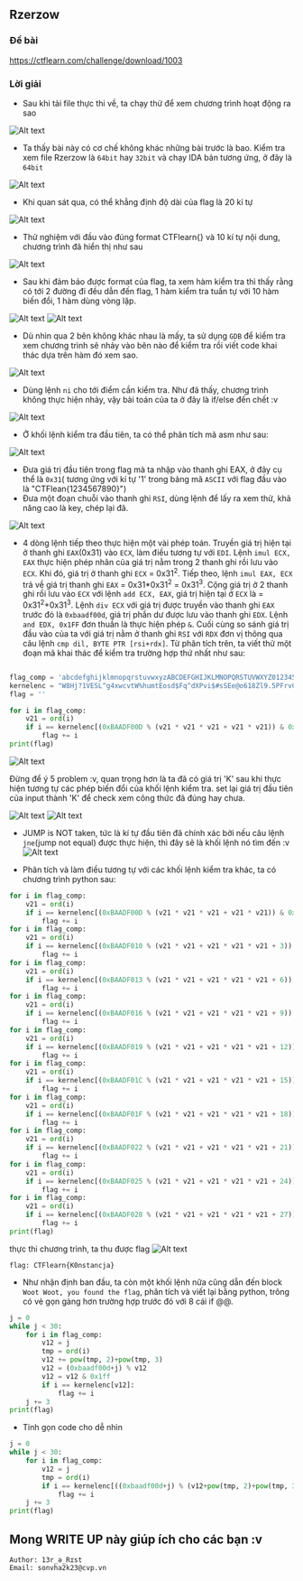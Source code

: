 ## Rzerzow

### Đề bài

https://ctflearn.com/challenge/download/1003

### Lời giải

- Sau khi tải file thực thi về, ta chạy thử để xem chương trình hoạt động ra sao

![Alt text](IMG/Rzerzow/image.png)

- Ta thấy bài này có cơ chế không khác những bài trước là bao. Kiểm tra xem file Rzerzow là `64bit` hay `32bit` và chạy IDA bản tương ứng, ở đây là `64bit`

![Alt text](IMG/Rzerzow/image-1.png)

- Khi quan sát qua, có thể khẳng định độ dài của flag là 20 kí tự

![Alt text](IMG/Rzerzow/image-2.png)

- Thử nghiệm với đầu vào đúng format CTFlearn{} và 10 kí tự nội dung, chương trình đã hiển thị như sau

![Alt text](IMG/Rzerzow/image-3.png)

- Sau khi đảm bảo được format của flag, ta xem hàm kiểm tra thì thấy rằng có tới 2 đường đi đều dẫn đến flag, 1 hàm kiểm tra tuần tự với 10 hàm biến đổi, 1 hàm dùng vòng lặp.

![Alt text](IMG/Rzerzow/image-4.png)
![Alt text](IMG/Rzerzow/image-5.png)

- Dù nhìn qua 2 bên không khác nhau là mấy, ta sử dụng `GDB` để kiểm tra xem chương trình sẽ nhảy vào bên nào để kiểm tra rồi viết code khai thác dựa trên hàm đó xem sao.

![Alt text](IMG/Rzerzow/image-6.png)

- Dùng lệnh `ni` cho tới điểm cần kiểm tra. Như đã thấy, chương trình không thực hiện nhảy, vậy bài toán của ta ở đây là if/else đến chết :v

![Alt text](IMG/Rzerzow/image-7.png)

- Ở khối lệnh kiểm tra đầu tiên, ta có thể phân tích mã asm như sau:

![Alt text](IMG/Rzerzow/image-9.png)

- Đưa giá trị đầu tiên trong flag mà ta nhập vào thanh ghi EAX, ở đây cụ thể là `0x31`( tương ứng với kí tự '1' trong bảng mã `ASCII` với flag đầu vào là "CTFlean{1234567890}")
- Đưa một đoạn chuỗi vào thanh ghi `RSI`, dùng lệnh để lấy ra xem thử, khả năng cao là key, chép lại đã.

![Alt text](IMG/Rzerzow/image-8.png)

- 4 dòng lệnh tiếp theo thực hiện một vài phép toán. Truyền giá trị hiện tại ở thanh ghi `EAX`(0x31) vào `ECX`, làm điều tương tự với `EDI`. Lệnh `imul ECX, EAX` thực hiện phép nhân của giá trị nằm trong 2 thanh ghi rồi lưu vào `ECX`. Khi đó, giá trị ở thanh ghi `ECX` = 0x31<sup>2</sup>. Tiếp theo, lệnh `imul EAX, ECX` trả về giá trị thanh ghi `EAX` = 0x31\*0x31<sup>2</sup> = 0x31<sup>3</sup>. Cộng giá trị ở 2 thanh ghi rồi lưu vào `ECX` với lệnh `add ECX, EAX`, giá trị hiện tại ở `ECX` là = 0x31<sup>2</sup>+0x31<sup>3</sup>. Lệnh `div ECX` với giá trị được truyền vào thanh ghi `EAX` trước đó là `0xbaadf00d`, giá trị phần dư được lưu vào thanh ghi `EDX`. Lệnh `and EDX, 0x1FF` đơn thuần là thực hiện phép `&`. Cuối cùng so sánh giá trị đầu vào của ta với giá trị nằm ở thanh ghi `RSI` với `RDX` đơn vị thông qua câu lệnh `cmp dil, BYTE PTR [rsi+rdx]`.
  Từ phân tích trên, ta viết thử một đoạn mã khai thác để kiểm tra trường hợp thứ nhất như sau:

```python

flag_comp = 'abcdefghijklmnopqrstuvwxyzABCDEFGHIJKLMNOPQRSTUVWXYZ0123456789!@#$%^&*()_+-=<>,.?/{}[]\|~'
kernelenc = "W8Hj?1VESL^g4xwcvtW%humtEosd$Fq^dXPvi$#sSEe@o618Zl9.5PFrvC%O_E*LB%Igl8qur9SuLAp4MkK#pRzwJHI*Fn9mUs%mGK^RQKO.G*JFJvV%?VJpCpVF9eJuz5&kB!&_VF5DrF?U?jfm&x^9aC7X2(&cGGzbLbOsSOuBeq*ZT%fpc&9riTDO5X%RuTKI@vCqu#CsTAp$Q9WoXJv96.ySdB2EfMK*$NX?.U*aDrfPQQPhFB9cC6y0hMGvbgjBogSux65gTL#Cm9TQt7nTayu9Vr%thh2GnnikE8JnIwlHfreZep^sZ6IrnXT#qu50Lv.Rd_XPDfgwzWcJ3ISjKM!ftRllVyF$?RE_dcJT5&uKZJ!WsqR853uLzcs!8&VyRuTDsiq#6PdmBNlPI$tPi?wZ5$ACCf9yda!OkP.Dc73Nx.Nt1Rj0O.?P!sZDB^d0LN1qXR31!t?OZ#mm7SfZHPO*4gx1J0nyC^d2EKeq^f4h7mSqaIcMv0ZT@G0M"
flag = ''

for i in flag_comp:
    v21 = ord(i)
    if i == kernelenc[(0xBAADF00D % (v21 * v21 * v21 + v21 * v21)) & 0x1FF]:
        flag += i
print(flag)
```

![Alt text](IMG/Rzerzow/image-10.png)

Đừng để ý 5 problem :v, quan trọng hơn là ta đã có giá trị 'K' sau khi thực hiện tương tự các phép biến đổi của khối lệnh kiểm tra. set lại giá trị đầu tiên của input thành 'K' để check xem công thức đã đúng hay chưa.

![Alt text](IMG/Rzerzow/image-11.png)
![Alt text](IMG/Rzerzow/image-12.png)

- JUMP is NOT taken, tức là kí tự đầu tiên đã chính xác bởi nếu câu lệnh `jne`(jump not equal) được thực hiện, thì đây sẽ là khối lệnh nó tìm đến :v
  ![Alt text](IMG/Rzerzow/image-13.png)

- Phân tích và làm điều tương tự với các khối lệnh kiểm tra khác, ta có chương trình python sau:

```python
for i in flag_comp:
    v21 = ord(i)
    if i == kernelenc[(0xBAADF00D % (v21 * v21 * v21 + v21 * v21)) & 0x1FF]:
        flag += i
for i in flag_comp:
    v21 = ord(i)
    if i == kernelenc[(0xBAADF010 % (v21 * v21 + v21 * v21 * v21 + 3)) & 0x1FF]:
        flag += i
for i in flag_comp:
    v21 = ord(i)
    if i == kernelenc[(0xBAADF013 % (v21 * v21 + v21 * v21 * v21 + 6)) & 0x1FF]:
        flag += i
for i in flag_comp:
    v21 = ord(i)
    if i == kernelenc[(0xBAADF016 % (v21 * v21 + v21 * v21 * v21 + 9)) & 0x1FF]:
        flag += i
for i in flag_comp:
    v21 = ord(i)
    if i == kernelenc[(0xBAADF019 % (v21 * v21 + v21 * v21 * v21 + 12)) & 0x1FF]:
        flag += i
for i in flag_comp:
    v21 = ord(i)
    if i == kernelenc[(0xBAADF01C % (v21 * v21 + v21 * v21 * v21 + 15)) & 0x1FF]:
        flag += i
for i in flag_comp:
    v21 = ord(i)
    if i == kernelenc[(0xBAADF01F % (v21 * v21 + v21 * v21 * v21 + 18)) & 0x1FF]:
        flag += i
for i in flag_comp:
    v21 = ord(i)
    if i == kernelenc[(0xBAADF022 % (v21 * v21 + v21 * v21 * v21 + 21)) & 0x1FF]:
        flag += i
for i in flag_comp:
    v21 = ord(i)
    if i == kernelenc[(0xBAADF025 % (v21 * v21 + v21 * v21 * v21 + 24)) & 0x1FF]:
        flag += i
for i in flag_comp:
    v21 = ord(i)
    if i == kernelenc[(0xBAADF028 % (v21 * v21 + v21 * v21 * v21 + 27)) & 0x1FF]:
        flag += i
print(flag)
```

thực thi chương trình, ta thu được flag
![Alt text](IMG/Rzerzow/image-14.png)

```
flag: CTFlearn{K0nstancja}
```

- Như nhận định ban đầu, ta còn một khối lệnh nữa cũng dẫn đến block `Woot Woot, you found the flag`, phân tích và viết lại bằng python, trông có vẻ gọn gàng hơn trường hợp trước đó với 8 cái if @@.

```python
j = 0
while j < 30:
    for i in flag_comp:
        v12 = j
        tmp = ord(i)
        v12 += pow(tmp, 2)+pow(tmp, 3)
        v12 = (0xbaadf00d+j) % v12
        v12 = v12 & 0x1ff
        if i == kernelenc[v12]:
            flag += i
    j += 3
print(flag)
```

- Tinh gọn code cho dễ nhìn

```python
j = 0
while j < 30:
    for i in flag_comp:
        v12 = j
        tmp = ord(i)
        if i == kernelenc[((0xbaadf00d+j) % (v12+pow(tmp, 2)+pow(tmp, 3))) & 0x1ff]:
            flag += i
    j += 3
print(flag)
```

## Mong WRITE UP này giúp ích cho các bạn :v

```
Author: 13r_ə_Rɪst
Email: sonvha2k23@cvp.vn
```
